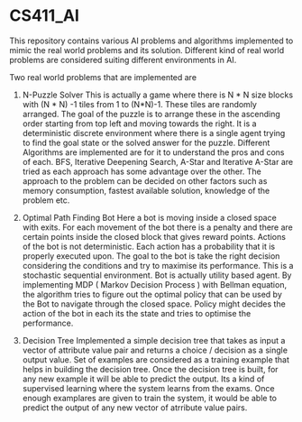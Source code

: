 # CS411_AI
This repository contains various AI problems and algorithms implemented to mimic the real world problems and its solution. Different kind of real world problems are considered suiting different environments in AI. 

Two real world problems that are implemented are 
  1. N-Puzzle Solver 
    This is actually a game where there is N * N size blocks with (N * N) -1  tiles from 1 to (N*N)-1. These tiles are randomly arranged. The goal of the puzzle is to arrange these in the ascending order starting from top left and moving towards the right. 
    It is a deterministic discrete environment where there is a single agent trying to find the goal state or the solved answer for the puzzle. Different Algorithms are implemented are for it to understand the pros and cons of each. BFS, Iterative Deepening Search, A-Star and Iterative A-Star are tried as each approach has some advantage over the other. The approach to the problem can be decided on other factors such as memory consumption, fastest available solution, knowledge of the problem etc. 
    
  2. Optimal Path Finding Bot
    Here a bot is moving inside a closed space with exits. For each movement of the bot there is a penalty and there are certain points inside the closed block that gives reward points. Actions of the bot is not deterministic. Each action has a probability that it is properly executed upon. The goal to the bot is take the right decision considering the conditions and try to maximise its performance. 
    This is a stochastic sequential environment. Bot is actually utility based agent. By implementing MDP ( Markov Decision Process ) with Bellman equation, the algorithm tries to figure out the optimal policy that can be used by the Bot to navigate through the closed space. Policy might decides the action of the bot in each its the state and tries to optimise the performance.
    
  3. Decision Tree
    Implemented a simple decision tree that takes as input a vector of attribute value pair  and returns a choice / decision  as a single output value. Set of examples are considered as a training example that helps in building the decision tree. Once the decision tree is built, for any new example it will be able to predict the output. Its a kind of supervised learning where the system learns from the exams. Once enough examplares are given to train the system, it would be able to predict the output of any new vector of atrribute value pairs. 
